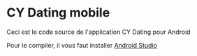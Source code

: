 # CY Dating mobile

Ceci est le code source de l'application CY Dating pour Android

Pour le compiler, il vous faut installer [Android Studio](https://developer.android.com/studio/)
